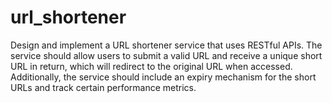 # url_shortener
Design and implement a URL shortener service that uses RESTful APIs. The service should allow users to submit a valid URL and receive a unique short URL in return, which will redirect to the original URL when accessed. Additionally, the service should include an expiry mechanism for the short URLs and track certain performance metrics.
